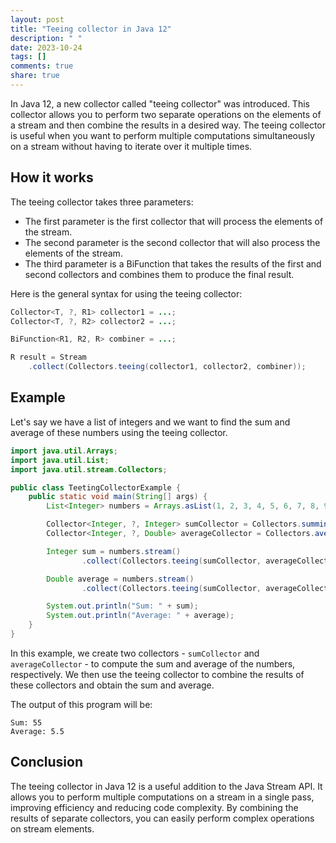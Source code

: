 ```yaml
---
layout: post
title: "Teeing collector in Java 12"
description: " "
date: 2023-10-24
tags: []
comments: true
share: true
---
```


In Java 12, a new collector called "teeing collector" was introduced. This collector allows you to perform two separate operations on the elements of a stream and then combine the results in a desired way. The teeing collector is useful when you want to perform multiple computations simultaneously on a stream without having to iterate over it multiple times.

## How it works

The teeing collector takes three parameters: 
- The first parameter is the first collector that will process the elements of the stream.
- The second parameter is the second collector that will also process the elements of the stream.
- The third parameter is a BiFunction that takes the results of the first and second collectors and combines them to produce the final result.

Here is the general syntax for using the teeing collector:

```java
Collector<T, ?, R1> collector1 = ...;
Collector<T, ?, R2> collector2 = ...;

BiFunction<R1, R2, R> combiner = ...;

R result = Stream
    .collect(Collectors.teeing(collector1, collector2, combiner));
```

## Example

Let's say we have a list of integers and we want to find the sum and average of these numbers using the teeing collector.

```java
import java.util.Arrays;
import java.util.List;
import java.util.stream.Collectors;

public class TeetingCollectorExample {
    public static void main(String[] args) {
        List<Integer> numbers = Arrays.asList(1, 2, 3, 4, 5, 6, 7, 8, 9, 10);

        Collector<Integer, ?, Integer> sumCollector = Collectors.summingInt(Integer::intValue);
        Collector<Integer, ?, Double> averageCollector = Collectors.averagingInt(Integer::intValue);

        Integer sum = numbers.stream()
                .collect(Collectors.teeing(sumCollector, averageCollector, Integer::sum));

        Double average = numbers.stream()
                .collect(Collectors.teeing(sumCollector, averageCollector, (s, a) -> a));

        System.out.println("Sum: " + sum);
        System.out.println("Average: " + average);
    }
}
```

In this example, we create two collectors - `sumCollector` and `averageCollector` - to compute the sum and average of the numbers, respectively. We then use the teeing collector to combine the results of these collectors and obtain the sum and average.

The output of this program will be:

```
Sum: 55
Average: 5.5
```

## Conclusion

The teeing collector in Java 12 is a useful addition to the Java Stream API. It allows you to perform multiple computations on a stream in a single pass, improving efficiency and reducing code complexity. By combining the results of separate collectors, you can easily perform complex operations on stream elements.